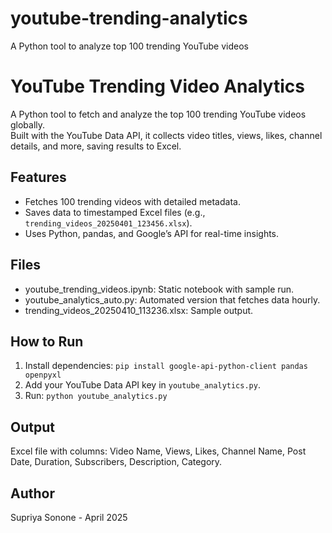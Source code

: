 # youtube-trending-analytics
A Python tool to analyze top 100 trending YouTube videos
# YouTube Trending Video Analytics
A Python tool to fetch and analyze the top 100 trending YouTube videos globally.  
Built with the YouTube Data API, it collects video titles, views, likes, channel details, and more, saving results to Excel.

## Features
- Fetches 100 trending videos with detailed metadata.
- Saves data to timestamped Excel files (e.g., `trending_videos_20250401_123456.xlsx`).
- Uses Python, pandas, and Google’s API for real-time insights.

## Files
- youtube_trending_videos.ipynb: Static notebook with sample run.
- youtube_analytics_auto.py: Automated version that fetches data hourly.
- trending_videos_20250410_113236.xlsx: Sample output.

## How to Run
1. Install dependencies: `pip install google-api-python-client pandas openpyxl`
2. Add your YouTube Data API key in `youtube_analytics.py`.
3. Run: `python youtube_analytics.py`

## Output
Excel file with columns: Video Name, Views, Likes, Channel Name, Post Date, Duration, Subscribers, Description, Category.

## Author
Supriya Sonone - April 2025
